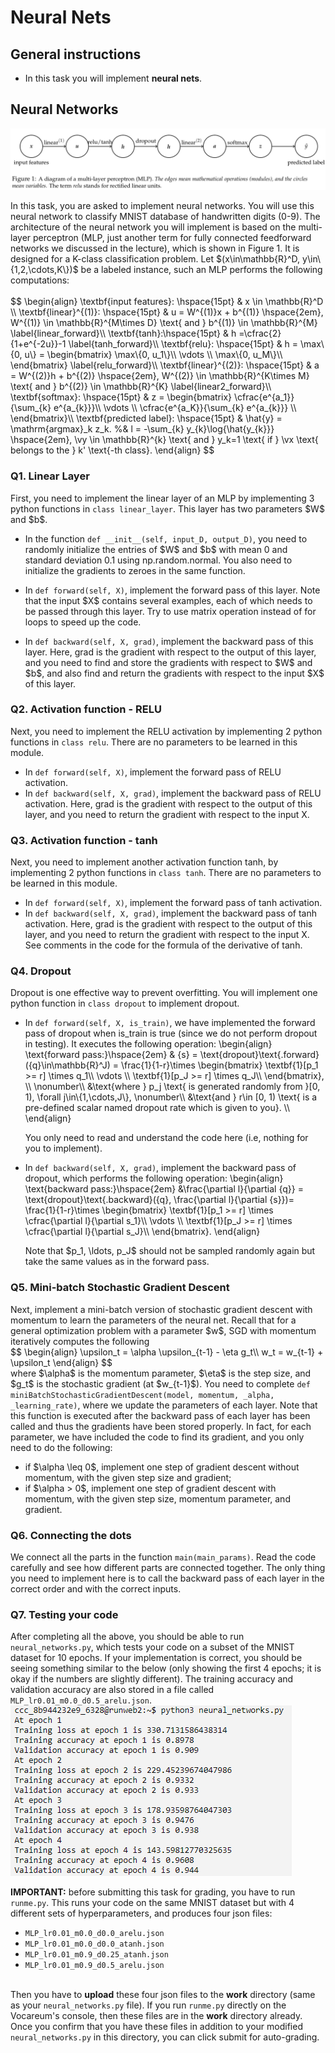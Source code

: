 Neural Nets
======================================================

General instructions
----------------------------------------------------

-   In this task you will implement **neural nets**.

Neural Networks
--------------------------------------------------------------

![](MLP_diagram.png)

In this task, you are asked to implement neural networks. You will use
this neural network to classify MNIST database of handwritten digits
(0-9). The architecture of the neural network you will implement is
based on the multi-layer perceptron (MLP, just another term for fully
connected feedforward networks we discussed in the lecture), which is
shown in Figure 1. It is designed for a K-class classification problem.
Let \$(x\\in\\mathbb{R}\^D, y\\in\\{1,2,\\cdots,K\\})\$ be a labeled
instance, such an MLP performs the following computations:\
\
\$\$ \\begin{align} \\textbf{input features}: \\hspace{15pt} & x \\in
\\mathbb{R}\^D \\\\ \\textbf{linear}\^{(1)}: \\hspace{15pt} & u =
W\^{(1)}x + b\^{(1)} \\hspace{2em}, W\^{(1)} \\in \\mathbb{R}\^{M\\times
D} \\text{ and } b\^{(1)} \\in \\mathbb{R}\^{M}
\\label{linear\_forward}\\\\ \\textbf{tanh}:\\hspace{15pt} & h
=\\cfrac{2}{1+e\^{-2u}}-1 \\label{tanh\_forward}\\\\ \\textbf{relu}:
\\hspace{15pt} & h = \\max\\{0, u\\} = \\begin{bmatrix} \\max\\{0,
u\_1\\}\\\\ \\vdots \\\\ \\max\\{0, u\_M\\}\\\\ \\end{bmatrix}
\\label{relu\_forward}\\\\ \\textbf{linear}\^{(2)}: \\hspace{15pt} & a =
W\^{(2)}h + b\^{(2)} \\hspace{2em}, W\^{(2)} \\in \\mathbb{R}\^{K\\times
M} \\text{ and } b\^{(2)} \\in \\mathbb{R}\^{K}
\\label{linear2\_forward}\\\\ \\textbf{softmax}: \\hspace{15pt} & z =
\\begin{bmatrix} \\cfrac{e\^{a\_1}}{\\sum\_{k} e\^{a\_{k}}}\\\\ \\vdots
\\\\ \\cfrac{e\^{a\_K}}{\\sum\_{k} e\^{a\_{k}}} \\\\ \\end{bmatrix}\\\\
\\textbf{predicted label}: \\hspace{15pt} & \\hat{y} =
\\mathrm{argmax}\_k z\_k. %& l = -\\sum\_{k} y\_{k}\\log{\\hat{y\_{k}}}
\\hspace{2em}, \\vy \\in \\mathbb{R}\^{k} \\text{ and } y\_k=1 \\text{
if } \\vx \\text{ belongs to the } k\' \\text{-th class}. \\end{align}
\$\$

### Q1. Linear Layer

First, you need to implement the linear layer of an MLP by implementing
3 python functions in `class linear_layer`. This layer has two
parameters \$W\$ and \$b\$.

-   In the function `def __init__(self, input_D, output_D)`, you need to
    randomly initialize the entries of \$W\$ and \$b\$ with mean 0 and
    standard deviation 0.1 using np.random.normal. You also need to
    initialize the gradients to zeroes in the same function.

-   In `def forward(self, X)`, implement the forward pass of this layer.
    Note that the input \$X\$ contains several examples, each of which
    needs to be passed through this layer. Try to use matrix operation
    instead of for loops to speed up the code.

-   In `def backward(self, X, grad)`, implement the backward pass of
    this layer. Here, grad is the gradient with respect to the output of
    this layer, and you need to find and store the gradients with
    respect to \$W\$ and \$b\$, and also find and return the gradients
    with respect to the input \$X\$ of this layer.

### Q2. Activation function - RELU

Next, you need to implement the RELU activation by implementing 2 python
functions in `class relu`. There are no parameters to be learned in this
module.

-   In `def forward(self, X)`, implement the forward pass of RELU
    activation.
-   In `def backward(self, X, grad)`, implement the backward pass of
    RELU activation. Here, grad is the gradient with respect to the
    output of this layer, and you need to return the gradient with
    respect to the input X.

### Q3. Activation function - tanh

Next, you need to implement another activation function tanh, by
implementing 2 python functions in `class tanh`. There are no parameters
to be learned in this module.

-   In `def forward(self, X)`, implement the forward pass of tanh
    activation.
-   In `def backward(self, X, grad)`, implement the backward pass of
    tanh activation. Here, grad is the gradient with respect to the
    output of this layer, and you need to return the gradient with
    respect to the input X. See comments in the code for the formula of
    the derivative of tanh.

### Q4. Dropout

Dropout is one effective way to prevent overfitting. You will implement
one python function in `class dropout` to implement dropout.

-   In `def forward(self, X, is_train)`, we have implemented the forward
    pass of dropout when is\_train is true (since we do not perform
    dropout in testing). It executes the following operation:
    \\begin{align} \\text{forward pass:}\\hspace{2em} & {s} =
    \\text{dropout}\\text{.forward}({q}\\in\\mathbb{R}\^J) =
    \\frac{1}{1-r}\\times \\begin{bmatrix} \\textbf{1}\[p\_1 \>= r\]
    \\times q\_1\\\\ \\vdots \\\\ \\textbf{1}\[p\_J \>= r\] \\times
    q\_J\\\\ \\end{bmatrix}, \\\\ \\nonumber\\\\ &\\text{where } p\_j
    \\text{ is generated randomly from }\[0, 1), \\forall
    j\\in\\{1,\\cdots,J\\}, \\nonumber\\\\ &\\text{and } r\\in \[0, 1)
    \\text{ is a pre-defined scalar named dropout rate which is given to
    you}. \\\\ \\end{align}

    You only need to read and understand the code here (i.e, nothing for
    you to implement).

-   In `def backward(self, X, grad)`, implement the backward pass of
    dropout, which performs the following operation: \\begin{align}
    \\text{backward pass:}\\hspace{2em} &\\frac{\\partial l}{\\partial
    {q}} = \\text{dropout}\\text{.backward}({q}, \\frac{\\partial
    l}{\\partial {s}})= \\frac{1}{1-r}\\times \\begin{bmatrix}
    \\textbf{1}\[p\_1 \>= r\] \\times \\cfrac{\\partial l}{\\partial
    s\_1}\\\\ \\vdots \\\\ \\textbf{1}\[p\_J \>= r\] \\times
    \\cfrac{\\partial l}{\\partial s\_J}\\\\ \\end{bmatrix}.
    \\end{align}

    Note that \$p\_1, \\ldots, p\_J\$ should not be sampled randomly
    again but take the same values as in the forward pass.

### Q5. Mini-batch Stochastic Gradient Descent

Next, implement a mini-batch version of stochastic gradient descent with
momentum to learn the parameters of the neural net. Recall that for a
general optimization problem with a parameter \$w\$, SGD with momentum
iteratively computes the following\
\$\$ \\begin{align} \\upsilon\_t = \\alpha \\upsilon\_{t-1} - \\eta
g\_t\\\\ w\_t = w\_{t-1} + \\upsilon\_t \\end{align} \$\$\
where \$\\alpha\$ is the momentum parameter, \$\\eta\$ is the step size,
and \$g\_t\$ is the stochastic gradient (at \$w\_{t-1}\$). You need to
complete
`def miniBatchStochasticGradientDescent(model, momentum, _alpha, _learning_rate)`,
where we update the parameters of each layer. Note that this function is
executed after the backward pass of each layer has been called and thus
the gradients have been stored properly. In fact, for each parameter, we
have included the code to find its gradient, and you only need to do the
following:

-   if \$\\alpha \\leq 0\$, implement one step of gradient descent
    without momentum, with the given step size and gradient;
-   if \$\\alpha \> 0\$, implement one step of gradient descent with
    momentum, with the given step size, momentum parameter, and
    gradient.

### Q6. Connecting the dots

We connect all the parts in the function `main(main_params)`. Read the
code carefully and see how different parts are connected together. The
only thing you need to implement here is to call the backward pass of
each layer in the correct order and with the correct inputs.

### Q7. Testing your code

After completing all the above, you should be able to run
`neural_networks.py`, which tests your code on a subset of the MNIST
dataset for 10 epochs. If your implementation is correct, you should be
seeing something similar to the below (only showing the first 4 epochs;
it is okay if the numbers are slightly different). The training accuracy
and validation accuracy are also stored in a file called
`MLP_lr0.01_m0.0_d0.5_arelu.json`. ![](output.png)

**IMPORTANT:** before submitting this task for grading, you have to run
`runme.py`. This runs your code on the same MNIST dataset but with 4
different sets of hyperparameters, and produces four json files:

-   `MLP_lr0.01_m0.0_d0.0_arelu.json`
-   `MLP_lr0.01_m0.0_d0.0_atanh.json`
-   `MLP_lr0.01_m0.9_d0.25_atanh.json`
-   `MLP_lr0.01_m0.9_d0.5_arelu.json`

\
Then you have to **upload** these four json files to the **work**
directory (same as your `neural_networks.py` file). If you run
`runme.py` directly on the Vocareum\'s console, then these files are in
the **work** directory already. Once you confirm that you have these
files in addition to your modified `neural_networks.py` in this
directory, you can click submit for auto-grading.
